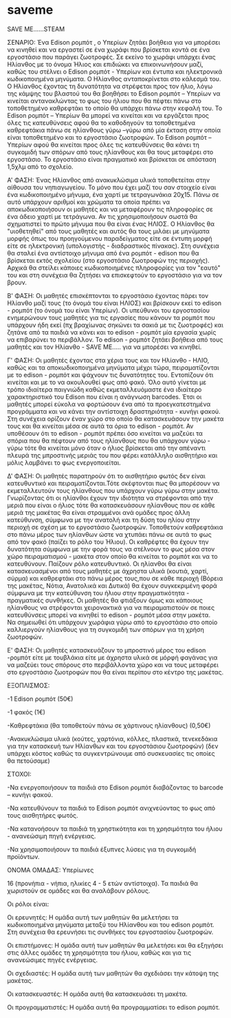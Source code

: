 # saveme
SAVE ME......STEAM 

ΣΕΝΑΡΙΟ:
Ένα Edison ρομπότ , ο Υπερίων ζητάει βοήθεια για να μπορέσει να κινηθεί και να εργαστεί σε ένα χωράφι που βρίσκεται κοντά σε ένα εργοστάσιο που παράγει ζωοτροφές. Σε εκείνο το χωράφι υπάρχει ένας Ηλίανθος με το όνομα Ήλιος και επιδιώκει να επικοινωνήσουν μαζί, καθώς του στέλνει ο Edison ρομπότ - Υπερίων και έντυπα και ηλεκτρονικά κωδικοποιημένα μηνύματα. Ο Ηλίανθος ανταποκρίνεται στο κάλεσμά του. Ο Ηλίανθος έχοντας τη δυνατότητα να στρέφεται προς τον ήλιο, λόγω της κάμψης του βλαστού του θα βοηθήσει το Edison ρομπότ – Υπερίων να κινείται αντανακλώντας το φως του ήλιου που θα πέφτει πάνω στο τοποθετημένο καθρεφτάκι το οποίο θα υπάρχει πάνω στην κεφαλή του. Το Edison ρομπότ – Υπερίων θα μπορεί να κινείται και να εργάζεται προς όλες τις κατευθύνσεις αφού θα το καθοδηγούν τα τοποθετημένα καθρεφτάκια πάνω σε ηλίανθους γύρω –γύρω από μία έκταση στην οποία είναι τοποθετημένο και το εργοστάσιο ζωοτροφών.  Το  Edison ρομπότ – Υπερίων αφού θα κινείται προς όλες τις κατευθύνσεις θα κάνει τη συγκομιδή των σπόρων  από τους ηλίανθους και θα τους μεταφέρει στο εργοστάσιο. 
Το εργοστάσιο είναι πραγματικό και βρίσκεται σε απόσταση 1,5χλμ από το σχολείο. 

Α' ΦΑΣΗ:
Ένας Ηλίανθος από ανακυκλώσιμα υλικά τοποθετείται στην αίθουσα του νηπιαγωγείου. Το μόνο που έχει μαζί του σαν στοιχείο είναι ένα κωδικοποιημένο μήνυμα, ένα χαρτί με τετραγωνάκια 20χ15. Πάνω σε αυτό υπάρχουν αριθμοί και χρώματα τα οποία πρέπει να αποκωδικοποιήσουν οι μαθητές και να μεταφέρουν τις πληροφορίες σε ένα άδειο χαρτί με τετράγωνα. Αν τις χρησιμοποιήσουν σωστά θα σχηματιστεί το πρώτο μήνυμα που θα είναι ένας ΗΛΙΟΣ. Ο Ηλίανθος θα "υιοθετηθεί" από τους μαθητές και αυτός θα τους μιλάει με μηνύματα μορφής όπως του προηγούμενου παραδείγματος είτε σε έντυπη μορφή είτε σε ηλεκτρονική (υπολογιστής - διαδραστικός πίνακας). Στη συνέχεια θα σταλεί ένα αντίστοιχο μήνυμα από ένα ρομπότ - edison που θα βρίσκεται εκτός σχολείου (στο εργοστάσιο ζωοτροφών της περιοχής). Αρχικά θα στείλει κάποιες κωδικοποιημένες πληροφορίες για τον "εαυτό" του και στη συνέχεια θα ζητήσει να επισκεφτούν το εργοστάσιο για να τον βρουν. 

Β' ΦΑΣΗ:
Οι μαθητές επισκέπτονται το εργοστάσιο έχοντας πάρει τον Ηλίανθο μαζί τους (το όνομά του είναι ΗΛΙΟΣ) και βρίσκουν εκεί το edison - ρομπότ (το όνομά του είναι Υπερίων). Οι υπεύθυνοι του εργοστασίου ενημερώνουν τους μαθητές για τις εργασίες που κάνουν τα ρομπότ που υπάρχουν ήδη εκεί (πχ βραχίωνας σηκώνει τα σακιά με τις ζωοτροφές) και ζητάνε από τα παιδιά να κάνει και το edison - ρομπότ μία εργασία χωρίς να επιβαρύνει το περιβάλλον. Το edison - ρομπότ ζητάει βοήθεια από τους μαθητές και τον Ηλίανθο - SAVE ME..... για να μπορέσει να κινηθεί. 

Γ' ΦΑΣΗ:
Οι μαθητές έχοντας στα χέρια τους και τον Ηλίανθο - ΗΛΙΟ, καθώς και τα αποκωδικοποιημένα μηνύματα μέχρι τώρα, πειραματίζονται με το edison - ρομπότ και ψάχνουν τις δυνατότητες του. Εντοπίζουν ότι κινείται και με το να ακουλουθεί φως από φακό.  Όλο αυτό γίνεται με τρόπο ιδιαίτερα παιγνιώδη καθώς εκμεταλλευόμαστε ένα ιδιαίτερο χαρακτηριστικό του Edison που είναι η ανάγνωση barcodes. Έτσι οι μαθητές μπορεί εύκολα να φορτώσουν ένα από τα προεγκατεστημένα προγράμματα και να κάνει την αντίστοιχη δραστηριότητα - κυνήγι φακού. Στη συνέχεια ορίζουν έναν χώρο στο οποίο θα κατασκευάσουν την μακέτα τους και θα κινείται μέσα σε αυτά τα όρια το edison - ρομπότ. Αν υποθέσουν ότι το edison - ρομπότ πρέπει όσο κινείται να μαζεύει τα σπόρια που θα πέφτουν από τους ηλίανθους που θα υπάρχουν γύρω - γύρω τότε θα κινείται μόνο όταν ο ήλιος βρίσκεται από την απέναντι πλευρά της μπροστινής μεριάς του που φέρει κατάλληλο αισθητήριο και μόλις λαμβάνει το φως ενεργοποιείται. 

Δ' ΦΑΣΗ:
Οι μαθητές παρατηρούν ότι το αισθητήριο φωτός δεν είναι κατευθυντικό και πειραματίζονται.Τότε σκέφτονται πως θα μπορέσουν να εκμεταλλευτούν τους ηλίανθους που υπάρχουν γύρω γύρω στην μακέτα. Γνωρίζοντας ότι οι ηλίανθοι έχουν την ιδιότητα να στρέφονται από την μεριά που είναι ο ήλιος τότε θα κατασκευάσουν ηλίανθους που σε κάθε μεριά της μακέτας θα είναι στραμμένοι ανά ομάδες προς άλλη κατεύθυνση, σύμφωνα με την ανατολή και τη δύση του ηλίου στην περιοχή σε σχέση με το εργοστάσιο ζωοτροφών. Τοποθετούν καθρεφτάκια στο πάνω μέρος των ηλίανθων ώστε να χτυπάει πάνω σε αυτά το φως από τον φακό (παίζει το ρόλο του Ήλιου). Οι καθρέφτες θα έχουν την δυνατότητα σύμφωνα με την φορά τους να στέλνουν το φως μέσα στον χώρο πειραματισμού - μακέτα στον οποίο θα κινείται το ρομπότ και να το κατευθύνουν. Παίζουν ρόλο κατευθυντικό. Οι ηλίανθοι θα είναι κατασκευασμένοι από τους μαθητές με άχρηστα υλικά (κουτιά, χαρτί, σύρμα) και καθρεφτάκι στο πάνω μέρος τους,που σε κάθε περιοχή (Βόρεια της μακέτας, Νότια, Ανατολικά και Δυτικά) θα έχουν συγκεκριμένη φορά σύμφωνα με την κατεύθυνση του ήλιου στην πραγματικότητα - πραγματικές συνθήκες. Οι μαθητές θα φτιάξουν όμως και κάποιους ηλίανθους να στρέφονται χειρονακτικά για να  πειραματιστούν σε ποιες κατευθύνσεις μπορεί να κινηθεί το edison - ρομπότ μέσα στην μακέτα.  
Να σημειωθεί ότι υπάρχουν χωράφια γύρω από το εργοστάσιο στο οποίο καλλιεργούν ηλίανθους για τη συγκομιδή των σπόρων για τη χρήση ζωοτροφών. 

Ε' ΦΑΣΗ:
Οι μαθητές κατασκευάζουν το μπροστινό μέρος του edison -ρομπότ είτε με τουβλάκια είτε με άχρηστα υλικά σε μόρφή φαγάνας για να μαζεύει τους σπόρους στο περιβάλλοντα χώρο και να τους μεταφέρει στο εργοστάσιο ζωοτροφών που θα είναι περίπου στο κέντρο της μακέτας.  

ΕΞΟΠΛΙΣΜΟΣ:

-1 Edison ρομπότ (50€)

-1 φακός (1€)

-Καθρεφτάκια (θα τοποθετούν πάνω σε  χάρτινους ηλίανθους) (0,50€)

-Ανακυκλώσιμα υλικά (κούτες, χαρτόνια, κόλλες, πλαστικά, τενεκεδάκια για την κατασκευή των Ηλίανθων και του εργοστάσιου ζωοτροφών) (δεν υπάρχει κόστος καθώς τα συγκεντρώνουμε από συσκευασίες τις οποίες θα πετούσαμε)

ΣΤΟΧΟΙ:

-Να ενεργοποιήσουν τα παιδιά στο Edison ρομπότ διαβάζοντας το barcode – κυνήγι φακού.

-Να κατευθύνουν τα παιδιά το Edison ρομπότ ανιχνεύοντας το φως από τους αισθητήρες φωτός. 

-Να κατανοήσουν τα παιδιά τη χρηστικότητα και τη χρησιμότητα του ήλιου -  ανανεώσιμη πηγή ενέργειας. 

-Να χρησιμοποιήσουν τα παιδιά έξυπνες λύσεις για τη συγκομιδή προϊόντων. 

ΟΝΟΜΑ ΟΜΑΔΑΣ:
Υπερίωνες 

16 (προνήπια - νήπια,  ηλικίες 4 - 5 ετών αντίστοιχα). Τα παιδιά θα χωριστούν σε ομάδες και θα αναλάβουν ρόλους. 

Οι ρόλοι είναι:

Οι ερευνητές: Η ομάδα αυτή των μαθητών θα μελετήσει τα κωδικοποιημένα μηνύματα μεταξύ του Ηλίανθου και του edison ρομπότ. Στη συνέχεια θα ερευνήσει τις συνθήκες του εργοστασίου ζωοτροφών. 

Οι επιστήμονες: Η ομάδα αυτή των μαθητών θα μελετήσει και θα εξηγήσει στις άλλες ομάδες τη χρησιμότητα του ήλιου, καθώς και για τις ανανεώσιμες πηγές ενέργειας. 

Οι σχεδιαστές: Η ομάδα αυτή των μαθητών θα σχεδιάσει την κάτοψη της μακέτας.  

Οι κατασκευαστές: Η ομάδα αυτή θα κατασκευάσει τη μακέτα.  

Οι προγραμματιστές: Η ομάδα αυτή θα προγραμματίσει το edison ρομπότ. 

